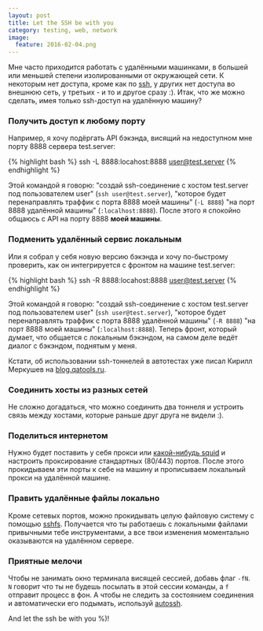 ```yaml
---
layout: post
title: Let the SSH be with you
category: testing, web, network
image:
  feature: 2016-02-04.png
---
```


Мне часто приходится работать с удалёнными машинками, в большей или меньшей степени изолированными от окружающей сети. К некоторым нет доступа, кроме как по [ssh](https://ru.wikipedia.org/wiki/SSH), у других нет доступа во внешнюю сеть, у третьих - и то и другое сразу :). Итак, что же можно сделать, имея только ssh-доступ на удалённую машину?

### Получить доступ к любому порту

Например, я хочу подёргать API бэкэнда, висящий на недоступном мне порту 8888 сервера test.server:

{% highlight bash %}
ssh -L 8888:locahost:8888 user@test.server
{% endhighlight %}

Этой командой я говорю: "создай ssh-соединение с хостом test.server под пользователем user" (`ssh user@test.server`), "которое будет перенаправлять траффик с порта 8888 моей машины" (`-L 8888`) "на порт 8888 удалённой машины" (`:localhost:8888`). После этого я спокойно общаюсь с API на порту 8888 **моей машины**.

### Подменить удалённый сервис локальным

Или я собрал у себя новую версию бэкэнда и хочу по-быстрому проверить, как он интегрируется с фронтом на машине test.server:

{% highlight bash %}
ssh -R 8888:locahost:8888 user@test.server
{% endhighlight %}

Этой командой я говорю: "создай ssh-соединение с хостом test.server под пользователем user" (`ssh user@test.server`), "которое будет перенаправлять траффик с порта 8888 удалённой машины" (`-R 8888`) "на порт 8888 моей машины" (`:localhost:8888`). Теперь фронт, который думает, что общается с локальным бэкэндом, на самом деле ведёт диалог с бэкэндом, поднятым у меня.

Кстати, об использовании ssh-тоннелей в автотестах уже писал Кирилл Меркушев на [blog.qatools.ru](http://blog.qatools.ru/mock/mock-web-services/).

### Соединить хосты из разных сетей

Не сложно догадаться, что можно соединить два тоннеля и устроить связь между хостами, которые раньше друг друга не видели :).

### Поделиться интернетом

Нужно будет поставить у себя прокси или [какой-нибудь squid](http://www.squid-cache.org/) и настроить проксирование стандартных (80/443) портов. После этого прокидываем эти порты к себе на машину и прописываем локальный прокси на удалённой машине.

### Править удалённые файлы локально

Кроме сетевых портов, можно прокидывать целую файловую систему с помощью [sshfs](https://ru.wikipedia.org/wiki/SSHFS). Получается что ты работаешь с локальными файлами привычными тебе инструментами, а все твои изменения моментально оказываются на удалённом сервере.

### Приятные мелочи

Чтобы не занимать окно терминала висящей сессией, добавь флаг `-fN`. `N` говорит что ты не будешь посылать в этой сессии команды, а `f` отправит процесс в фон. А чтобы не следить за состоянием соединения и автоматически его подымать, используй [autossh](http://www.debianadmin.com/autossh-automatically-restart-ssh-sessions-and-tunnels.html).

And let the ssh be with you %)!

